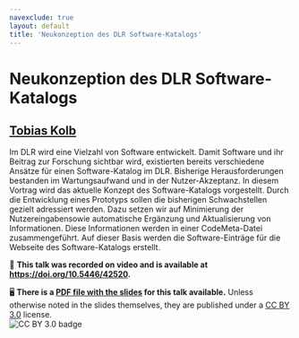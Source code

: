 ```yaml
---
navexclude: true
layout: default
title: 'Neukonzeption des DLR Software-Katalogs'
---
```


# Neukonzeption des DLR Software-Katalogs

## [Tobias Kolb](../../speaker/73SHHA/)

Im DLR wird eine Vielzahl von Software entwickelt. Damit Software und ihr Beitrag zur Forschung sichtbar wird, existierten bereits verschiedene Ansätze für einen Software-Katalog im DLR. Bisherige Herausforderungen bestanden im Wartungsaufwand und in der Nutzer-Akzeptanz. In diesem Vortrag wird das aktuelle Konzept des Software-Katalogs vorgestellt. Durch die Entwicklung eines Prototyps sollen die bisherigen Schwachstellen gezielt adressiert werden. Dazu setzen wir auf Minimierung der Nutzereingabensowie automatische Ergänzung und Aktualisierung von Informationen. Diese Informationen werden in einer CodeMeta-Datei zusammengeführt. Auf dieser Basis werden die Software-Einträge für die Webseite des Software-Katalogs erstellt.

🎥 **This talk was recorded on video and is available at <https://doi.org/10.5446/42520>.**

🖥 **There is a [PDF file with the slides](slides.pdf) for this talk available.** Unless otherwise noted in the slides themselves, they are published under a [CC BY 3.0](https://creativecommons.org/licenses/by/3.0/legalcode) license.  
![CC BY 3.0 badge](https://licensebuttons.net/l/by/3.0/80x15.png)